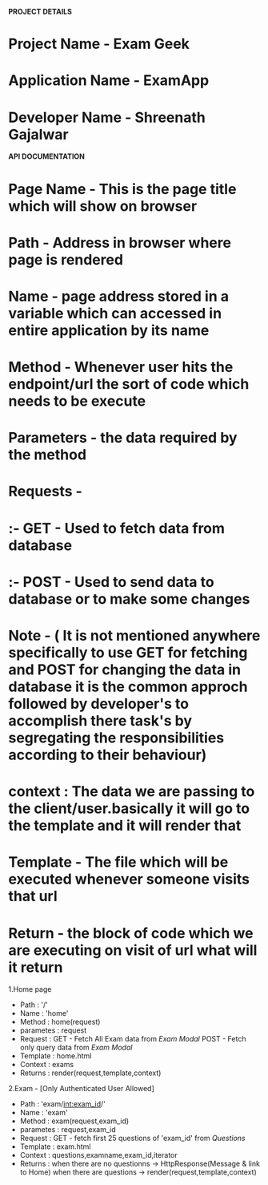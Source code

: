 **PROJECT DETAILS**
# Project Name - Exam Geek
# Application Name - ExamApp
# Developer Name - Shreenath Gajalwar

**API DOCUMENTATION**
# Page Name - This is the page title which will show on browser
# Path - Address in browser where page is rendered
# Name - page address stored in a variable which can accessed in entire application by its name
# Method - Whenever user hits the endpoint/url the sort of code which needs to be execute
# Parameters - the data required by the method 
# Requests -
# :- GET - Used to fetch data from database
# :- POST - Used to send data to database or to make some changes
# Note - ( It is not mentioned anywhere specifically to use GET for fetching and POST for changing the data in database it is the common approch followed by developer's to accomplish there task's by segregating the responsibilities according to their behaviour)  
# context : The data we are passing to the client/user.basically it will go to the template and it will render that 
# Template - The file which will be executed whenever someone visits that url
# Return - the block of code which we are executing on visit of url what will it return
       

1.Home page
- Path : '/'
- Name : 'home'
- Method : home(request)
- parametes :  request
- Request : GET - Fetch All Exam data from *Exam Modal*
            POST - Fetch only query data from *Exam Modal*
- Template : home.html
- Context : exams
- Returns : render(request,template,context)

2.Exam - [Only Authenticated User Allowed]
- Path : 'exam/<int:exam_id>/'
- Name : 'exam'
- Method : exam(request,exam_id)
- parametes :  request,exam_id
- Request : GET - fetch first 25 questions of 'exam_id' from *Questions*
- Template : exam.html
- Context : questions,examname,exam_id,iterator
- Returns : when there are no questionns -> 
            HttpResponse(Message & link to Home)
            when there are questions -> 
            render(request,template,context)     
